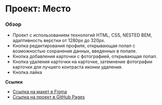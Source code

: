 # Проект: Место

### Обзор

* Проект с использованием технологий HTML, CSS, NESTED BEM, адаптивность верстки от 1280px до 320px.
* Кнопка редактирования профиля, открывающая попап с возможностью сохранения данных, введенных в попапе.
* Кнопка добавления карточки с фотографией, открывающая попап.
* Кнопка удаления карточки на карточке, затемнение фотографии карточки для лучшего контраста иконки удаления.
* Кнопка лайка


**Ссылки**

* [Ссылка на макет в Figma](https://www.figma.com/file/2cn9N9jSkmxD84oJik7xL7/JavaScript.-Sprint-4?node-id=0%3A1)
* [Ссылка на проект в GitHub Pages](https://khazdev.github.io/mesto/)


